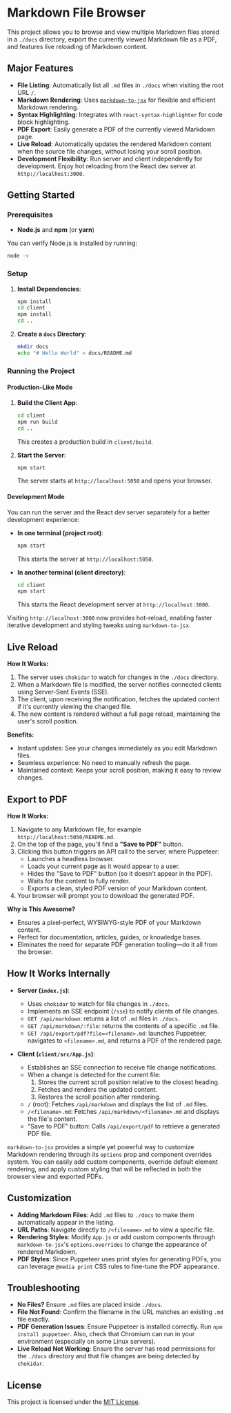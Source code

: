 # Markdown File Browser

This project allows you to browse and view multiple Markdown files stored in a `./docs` directory, export the currently viewed Markdown file as a PDF, and features live reloading of Markdown content.

## Major Features

- **File Listing**: Automatically list all `.md` files in `./docs` when visiting the root URL `/`.
- **Markdown Rendering**: Uses [`markdown-to-jsx`](https://github.com/probablyup/markdown-to-jsx) for flexible and efficient Markdown rendering.
- **Syntax Highlighting**: Integrates with `react-syntax-highlighter` for code block highlighting.
- **PDF Export**: Easily generate a PDF of the currently viewed Markdown page.
- **Live Reload**: Automatically updates the rendered Markdown content when the source file changes, without losing your scroll position.
- **Development Flexibility**: Run server and client independently for development. Enjoy hot reloading from the React dev server at `http://localhost:3000`.

## Getting Started

### Prerequisites

- **Node.js** and **npm** (or **yarn**)

You can verify Node.js is installed by running:
```bash
node -v
```

### Setup

1. **Install Dependencies**:
   ```bash
   npm install
   cd client
   npm install
   cd ..
   ```

2. **Create a `docs` Directory**:
   ```bash
   mkdir docs
   echo "# Hello World" > docs/README.md
   ```

### Running the Project

#### Production-Like Mode
1. **Build the Client App**:
   ```bash
   cd client
   npm run build
   cd ..
   ```
   This creates a production build in `client/build`.

2. **Start the Server**:
   ```bash
   npm start
   ```
   The server starts at `http://localhost:5050` and opens your browser.

#### Development Mode
You can run the server and the React dev server separately for a better development experience:

- **In one terminal (project root)**:
  ```bash
  npm start
  ```
  This starts the server at `http://localhost:5050`.

- **In another terminal (client directory)**:
  ```bash
  cd client
  npm start
  ```
  This starts the React development server at `http://localhost:3000`.

Visiting `http://localhost:3000` now provides hot-reload, enabling faster iterative development and styling tweaks using `markdown-to-jsx`.

## Live Reload

**How It Works:**

1. The server uses `chokidar` to watch for changes in the `./docs` directory.
2. When a Markdown file is modified, the server notifies connected clients using Server-Sent Events (SSE).
3. The client, upon receiving the notification, fetches the updated content if it's currently viewing the changed file.
4. The new content is rendered without a full page reload, maintaining the user's scroll position.

**Benefits:**
- Instant updates: See your changes immediately as you edit Markdown files.
- Seamless experience: No need to manually refresh the page.
- Maintained context: Keeps your scroll position, making it easy to review changes.

## Export to PDF

**How It Works:**

1. Navigate to any Markdown file, for example `http://localhost:5050/README.md`.
2. On the top of the page, you'll find a **"Save to PDF"** button.
3. Clicking this button triggers an API call to the server, where Puppeteer:
    - Launches a headless browser.
    - Loads your current page as it would appear to a user.
    - Hides the "Save to PDF" button (so it doesn't appear in the PDF).
    - Waits for the content to fully render.
    - Exports a clean, styled PDF version of your Markdown content.
4. Your browser will prompt you to download the generated PDF.

**Why is This Awesome?**
- Ensures a pixel-perfect, WYSIWYG-style PDF of your Markdown content.
- Perfect for documentation, articles, guides, or knowledge bases.
- Eliminates the need for separate PDF generation tooling—do it all from the browser.

## How It Works Internally

- **Server (`index.js`)**:
    - Uses `chokidar` to watch for file changes in `./docs`.
    - Implements an SSE endpoint (`/sse`) to notify clients of file changes.
    - `GET /api/markdown`: returns a list of `.md` files in `./docs`.
    - `GET /api/markdown/:file`: returns the contents of a specific `.md` file.
    - `GET /api/export/pdf?file=<filename>.md`: launches Puppeteer, navigates to `<filename>.md`, and returns a PDF of the rendered page.

- **Client (`client/src/App.js`)**:
    - Establishes an SSE connection to receive file change notifications.
    - When a change is detected for the current file:
        1. Stores the current scroll position relative to the closest heading.
        2. Fetches and renders the updated content.
        3. Restores the scroll position after rendering.
    - `/` (root): Fetches `/api/markdown` and displays the list of `.md` files.
    - `/<filename>.md`: Fetches `/api/markdown/<filename>.md` and displays the file's content.
    - "Save to PDF" button: Calls `/api/export/pdf` to retrieve a generated PDF file.

`markdown-to-jsx` provides a simple yet powerful way to customize Markdown rendering through its `options` prop and component overrides system. You can easily add custom components, override default element rendering, and apply custom styling that will be reflected in both the browser view and exported PDFs.

## Customization

- **Adding Markdown Files**: Add `.md` files to `./docs` to make them automatically appear in the listing.
- **URL Paths**: Navigate directly to `/<filename>.md` to view a specific file.
- **Rendering Styles**: Modify `App.js` or add custom components through `markdown-to-jsx`'s `options.overrides` to change the appearance of rendered Markdown.
- **PDF Styles**: Since Puppeteer uses print styles for generating PDFs, you can leverage `@media print` CSS rules to fine-tune the PDF appearance.

## Troubleshooting

- **No Files?** Ensure `.md` files are placed inside `./docs`.
- **File Not Found**: Confirm the filename in the URL matches an existing `.md` file exactly.
- **PDF Generation Issues**: Ensure Puppeteer is installed correctly. Run `npm install puppeteer`. Also, check that Chromium can run in your environment (especially on some Linux servers).
- **Live Reload Not Working**: Ensure the server has read permissions for the `./docs` directory and that file changes are being detected by `chokidar`.

## License

This project is licensed under the [MIT License](./LICENSE).